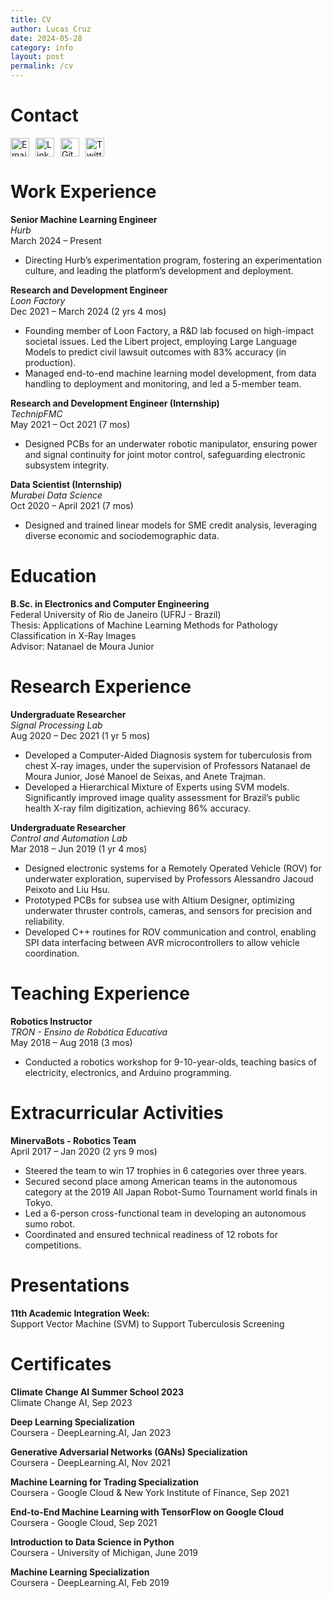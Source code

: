 ```yaml
---
title: CV
author: Lucas Cruz
date: 2024-05-28
category: info
layout: post
permalink: /cv
---
```


# Contact

<div style="display: flex; gap: 10px;">
    <a href="mailto:lucas@lucas-cruz.com">
        <img src="https://img.icons8.com/ios-filled/50/apple-mail.png" alt="Email" width="30" height="30"/>
    </a>
    <a href="https://linkedin.com/in/lucasdearaujocruz" target="_blank">
        <img src="https://img.icons8.com/ios-filled/50/000000/linkedin.png" alt="LinkedIn" width="30" height="30"/>
    </a>
    <a href="https://github.com/cruz-lucas" target="_blank">
        <img src="https://img.icons8.com/ios-filled/50/000000/github.png" alt="GitHub" width="30" height="30"/>
    </a>
    <a href="https://twitter.com/_Lucas_Cruz" target="_blank">
        <img src="https://img.icons8.com/ios-filled/50/000000/twitter.png" alt="Twitter" width="30" height="30"/>
    </a>
</div>

# Work Experience

**Senior Machine Learning Engineer**  
*Hurb*  
March 2024 – Present
- Directing Hurb’s experimentation program, fostering an experimentation culture, and leading the platform’s development and deployment.

**Research and Development Engineer**  
*Loon Factory*  
Dec 2021 – March 2024 (2 yrs 4 mos)
- Founding member of Loon Factory, a R&D lab focused on high-impact societal issues. Led the Libert project, employing Large Language Models to predict civil lawsuit outcomes with 83% accuracy (in production).
- Managed end-to-end machine learning model development, from data handling to deployment and monitoring, and led a 5-member team.

**Research and Development Engineer (Internship)**  
*TechnipFMC*  
May 2021 – Oct 2021 (7 mos)
- Designed PCBs for an underwater robotic manipulator, ensuring power and signal continuity for joint motor control, safeguarding electronic subsystem integrity.

**Data Scientist (Internship)**  
*Murabei Data Science*  
Oct 2020 – April 2021 (7 mos)
- Designed and trained linear models for SME credit analysis, leveraging diverse economic and sociodemographic data.

# Education

**B.Sc. in Electronics and Computer Engineering**  
Federal University of Rio de Janeiro (UFRJ - Brazil)  
Thesis: Applications of Machine Learning Methods for Pathology Classification in X-Ray Images  
Advisor: Natanael de Moura Junior

# Research Experience

**Undergraduate Researcher**  
*Signal Processing Lab*  
Aug 2020 – Dec 2021 (1 yr 5 mos)
- Developed a Computer-Aided Diagnosis system for tuberculosis from chest X-ray images, under the supervision of Professors Natanael de Moura Junior, José Manoel de Seixas, and Anete Trajman.
- Developed a Hierarchical Mixture of Experts using SVM models. Significantly improved image quality assessment for Brazil’s public health X-ray film digitization, achieving 86% accuracy.

**Undergraduate Researcher**  
*Control and Automation Lab*  
Mar 2018 – Jun 2019 (1 yr 4 mos)
- Designed electronic systems for a Remotely Operated Vehicle (ROV) for underwater exploration, supervised by Professors Alessandro Jacoud Peixoto and Liu Hsu.
- Prototyped PCBs for subsea use with Altium Designer, optimizing underwater thruster controls, cameras, and sensors for precision and reliability.
- Developed C++ routines for ROV communication and control, enabling SPI data interfacing between AVR microcontrollers to allow vehicle coordination.


# Teaching Experience

**Robotics Instructor**  
*TRON - Ensino de Robótica Educativa*  
May 2018 – Aug 2018 (3 mos)
- Conducted a robotics workshop for 9-10-year-olds, teaching basics of electricity, electronics, and Arduino programming.

# Extracurricular Activities

**MinervaBots - Robotics Team**  
April 2017 – Jan 2020 (2 yrs 9 mos)
- Steered the team to win 17 trophies in 6 categories over three years.
- Secured second place among American teams in the autonomous category at the 2019 All Japan Robot-Sumo Tournament world finals in Tokyo.
- Led a 6-person cross-functional team in developing an autonomous sumo robot.
- Coordinated and ensured technical readiness of 12 robots for competitions.

# Presentations

**11th Academic Integration Week:**  
Support Vector Machine (SVM) to Support Tuberculosis Screening

# Certificates

**Climate Change AI Summer School 2023**  
Climate Change AI, Sep 2023

**Deep Learning Specialization**  
Coursera - DeepLearning.AI, Jan 2023

**Generative Adversarial Networks (GANs) Specialization**  
Coursera - DeepLearning.AI, Nov 2021

**Machine Learning for Trading Specialization**  
Coursera - Google Cloud & New York Institute of Finance, Sep 2021

**End-to-End Machine Learning with TensorFlow on Google Cloud**  
Coursera - Google Cloud, Sep 2021

**Introduction to Data Science in Python**  
Coursera - University of Michigan, June 2019

**Machine Learning Specialization**  
Coursera - DeepLearning.AI, Feb 2019

